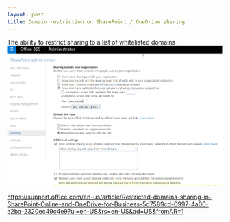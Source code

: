 ```yaml
---
layout: post
title: Domain restriction on SharePoint / OneDrive sharing
---
```


The ability to restrict sharing to a list of whitelisted domains
![](2017-05-17-14-06-10.png)

https://support.office.com/en-us/article/Restricted-domains-sharing-in-SharePoint-Online-and-OneDrive-for-Business-5d7589cd-0997-4a00-a2ba-2320ec49c4e9?ui=en-US&rs=en-US&ad=US&fromAR=1

